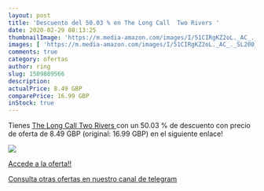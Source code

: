 ```yaml
---
layout: post
title: 'Descuento del 50.03 % en The Long Call  Two Rivers '
date: 2020-02-29 08:13:25
thumbnailImage: 'https://m.media-amazon.com/images/I/51CIRgKZ2oL._AC_._SL200_.jpg'
images: [ 'https://m.media-amazon.com/images/I/51CIRgKZ2oL._AC_._SL200_.jpg' ]
comments: true
category: ofertas
author: ring
slug: 1509889566
description:
actualPrice: 8.49 GBP
comparePrice: 16.99 GBP
inStock: true
---
```


Tienes [The Long Call  Two Rivers ](https://www.amazon.com/dp/1509889566/?tag=redken08-20) con un 50.03 % de descuento con precio de oferta de 8.49 GBP (original: 16.99 GBP) en el siguiente enlace!

[![](https://m.media-amazon.com/images/I/51CIRgKZ2oL._AC_._SL200_.jpg)](https://www.amazon.com/dp/1509889566/?tag=redken08-20)

[Accede a la oferta!!](https://www.amazon.com/dp/1509889566/?tag=redken08-20)

[Consulta otras ofertas en nuestro canal de telegram](https://t.me/s/ofertas25)
